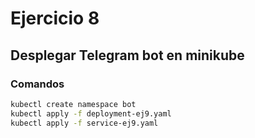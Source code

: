 # Ejercicio 8
## Desplegar Telegram bot en minikube

### Comandos
```sh
kubectl create namespace bot
kubectl apply -f deployment-ej9.yaml
kubectl apply -f service-ej9.yaml
```
